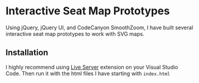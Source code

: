 # Interactive Seat Map Prototypes

Using jQuery, jQuery UI, and CodeCanyon SmoothZoom, I have built several interactive seat map prototypes to work with SVG maps.

## Installation

I highly recommend using [Live Server](https://marketplace.visualstudio.com/items?itemName=ritwickdey.LiveServer) extension on your Visual Studio Code. Then run it with the html files I have starting with `index.html`
